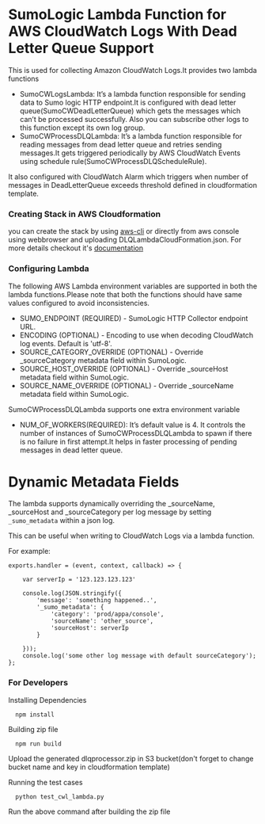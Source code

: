 # SumoLogic Lambda Function for AWS CloudWatch Logs With Dead Letter Queue Support

This is used for collecting Amazon CloudWatch Logs.It provides two lambda functions

* SumoCWLogsLambda: It’s a lambda function responsible for sending data to Sumo logic HTTP endpoint.It is configured with dead letter queue(SumoCWDeadLetterQueue) which gets the messages which can’t be processed successfully. Also you can subscribe other logs to this function except its own log group.
* SumoCWProcessDLQLambda: It’s a lambda function responsible for reading messages from dead letter queue and retries sending messages.It gets triggered periodically by AWS CloudWatch Events using schedule rule(SumoCWProcessDLQScheduleRule).

It also configured with CloudWatch Alarm which triggers when number of messages in DeadLetterQueue exceeds threshold defined in cloudformation template.

### Creating Stack in AWS Cloudformation
you can create the stack by using [aws-cli](https://docs.aws.amazon.com/AWSCloudFormation/latest/UserGuide/using-cfn-cli-creating-stack.html) or directly from aws console using webbrowser and uploading DLQLambdaCloudFormation.json. For more details checkout it's [documentation](https://help.sumologic.com/Send-Data/Collect-from-Other-Data-Sources/Amazon-CloudWatch-Logs)

### Configuring Lambda

The following AWS Lambda environment variables are supported in both the lambda functions.Please note that both the functions should have same values configured to avoid inconsistencies.

* SUMO_ENDPOINT (REQUIRED) - SumoLogic HTTP Collector endpoint URL.
* ENCODING (OPTIONAL) - Encoding to use when decoding CloudWatch log events. Default is 'utf-8'.
* SOURCE_CATEGORY_OVERRIDE (OPTIONAL) - Override _sourceCategory metadata field within SumoLogic.
* SOURCE_HOST_OVERRIDE (OPTIONAL) - Override _sourceHost metadata field within SumoLogic.
* SOURCE_NAME_OVERRIDE (OPTIONAL) - Override _sourceName metadata field within SumoLogic.

SumoCWProcessDLQLambda supports one extra environment variable
* NUM_OF_WORKERS(REQUIRED): It’s default value is 4. It controls the number of instances of SumoCWProcessDLQLambda to spawn if there is no failure in first attempt.It helps in faster processing of pending messages in dead letter queue.

# Dynamic Metadata Fields

The lambda supports dynamically overriding the _sourceName, _sourceHost and _sourceCategory per log message by setting `_sumo_metadata` within a json log.

This can be useful when writing to CloudWatch Logs via a lambda function.

For example:

```
exports.handler = (event, context, callback) => {

    var serverIp = '123.123.123.123'

    console.log(JSON.stringify({
        'message': 'something happened..',
        '_sumo_metadata': {
            'category': 'prod/appa/console',
            'sourceName': 'other_source',
            'sourceHost': serverIp
        }

    }));
    console.log('some other log message with default sourceCategory');
};

```

### For Developers

Installing Dependencies
```
  npm install
```

Building zip file
```
  npm run build
```
Upload the generated dlqprocessor.zip in S3 bucket(don't forget to change bucket name and key in cloudformation template)

Running the test cases

```
  python test_cwl_lambda.py
```
Run the above command after building the zip file

